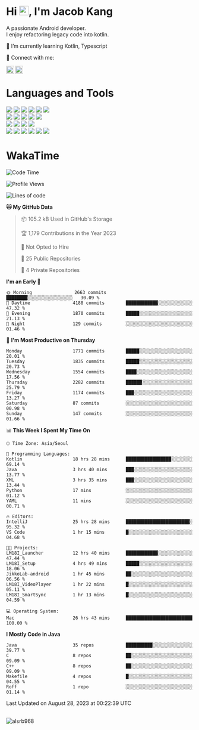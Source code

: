 # Hi <img src="https://media.giphy.com/media/hvRJCLFzcasrR4ia7z/giphy.gif" width="25px">, I'm Jacob Kang
A passionate Android developer.
</br>
I enjoy refactoring legacy code into kotlin.

🌱 I’m currently learning Kotlin, Typescript

🤝 Connect with me:

<a href="https://www.linkedin.com/in/minkyu-kang-b7477b1b2/"><img align="left" src="https://raw.githubusercontent.com/yushi1007/yushi1007/main/images/linkedin.svg" alt="Minkyu Kang | LinkedIn" width="21px"/></a>
<a href="https://www.instagram.com/_jacob_kang/"><img align="left" src="https://raw.githubusercontent.com/yushi1007/yushi1007/main/images/instagram.svg" alt="Jacob Kang | Instagram" width="21px"/></a>

</br>

# Languages and Tools

<div align="left">
<img src="https://img.shields.io/badge/java-007396?logo=java&logoColor=white"/>
<img src="https://img.shields.io/badge/kotlin-7F52FF?logo=kotlin&logoColor=white"/>
<img src="https://img.shields.io/badge/python-3776AB?logo=python&logoColor=white"/>
<img src="https://img.shields.io/badge/bash shell-4EAA25?logo=gnubash&logoColor=white"/>
<img src="https://img.shields.io/badge/c-A8B9CC?logo=c&logoColor=white"/>
<img src="https://img.shields.io/badge/c++-00599C?logo=c%2b%2b&logoColor=white"/>
</div>
<div align="left">
<img src="https://img.shields.io/badge/git-F05032?logo=git&logoColor=white"/>
<img src="https://img.shields.io/badge/github-181717?logo=github&logoColor=white"/>
<img src="https://img.shields.io/badge/mysql-4479A1?logo=mysql&logoColor=white"/>
<img src="https://img.shields.io/badge/sqlite-003B57?logo=sqlite&logoColor=white"/>
<img src="https://img.shields.io/badge/amazon AWS-232F3E?logo=amazonaws&logoColor=white"/>
</div>
<div align="left">
<img src="https://img.shields.io/badge/android-3DDC84?logo=android&logoColor=white"/>
<img src="https://img.shields.io/badge/linux-FCC624?logo=linux&logoColor=white"/>
<img src="https://img.shields.io/badge/flask-000000?logo=flask&logoColor=white"/>
<img src="https://img.shields.io/badge/arduino-00979D?logo=arduino&logoColor=white"/>
</div>
<div align="left">
<img src="https://img.shields.io/badge/slack-4A154B?logo=slack&logoColor=white"/>
<img src="https://img.shields.io/badge/notion-000000?logo=notion&logoColor=white"/>
<img src="https://img.shields.io/badge/jira-0052CC?logo=jira&logoColor=white"/>
<img src="https://img.shields.io/badge/postman-FF6C37?logo=postman&logoColor=white"/>
<img src="https://img.shields.io/badge/intellij-000000?logo=intellijidea&logoColor=white"/>
<img src="https://img.shields.io/badge/pycharm-000000?logo=pycharm&logoColor=white"/>
</div>

# WakaTime

<!--START_SECTION:waka-->
![Code Time](http://img.shields.io/badge/Code%20Time-2%2C918%20hrs%2011%20mins-blue)

![Profile Views](http://img.shields.io/badge/Profile%20Views-0-blue)

![Lines of code](https://img.shields.io/badge/From%20Hello%20World%20I%27ve%20Written-5.1%20million%20lines%20of%20code-blue)

**🐱 My GitHub Data** 

> 📦 105.2 kB Used in GitHub's Storage 
 > 
> 🏆 1,179 Contributions in the Year 2023
 > 
> 🚫 Not Opted to Hire
 > 
> 📜 25 Public Repositories 
 > 
> 🔑 4 Private Repositories 
 > 
**I'm an Early 🐤** 

```text
🌞 Morning                2663 commits        ████████░░░░░░░░░░░░░░░░░   30.09 % 
🌆 Daytime                4188 commits        ████████████░░░░░░░░░░░░░   47.32 % 
🌃 Evening                1870 commits        █████░░░░░░░░░░░░░░░░░░░░   21.13 % 
🌙 Night                  129 commits         ░░░░░░░░░░░░░░░░░░░░░░░░░   01.46 % 
```
📅 **I'm Most Productive on Thursday** 

```text
Monday                   1771 commits        █████░░░░░░░░░░░░░░░░░░░░   20.01 % 
Tuesday                  1835 commits        █████░░░░░░░░░░░░░░░░░░░░   20.73 % 
Wednesday                1554 commits        ████░░░░░░░░░░░░░░░░░░░░░   17.56 % 
Thursday                 2282 commits        ██████░░░░░░░░░░░░░░░░░░░   25.79 % 
Friday                   1174 commits        ███░░░░░░░░░░░░░░░░░░░░░░   13.27 % 
Saturday                 87 commits          ░░░░░░░░░░░░░░░░░░░░░░░░░   00.98 % 
Sunday                   147 commits         ░░░░░░░░░░░░░░░░░░░░░░░░░   01.66 % 
```


📊 **This Week I Spent My Time On** 

```text
🕑︎ Time Zone: Asia/Seoul

💬 Programming Languages: 
Kotlin                   18 hrs 28 mins      █████████████████░░░░░░░░   69.14 % 
Java                     3 hrs 40 mins       ███░░░░░░░░░░░░░░░░░░░░░░   13.77 % 
XML                      3 hrs 35 mins       ███░░░░░░░░░░░░░░░░░░░░░░   13.44 % 
Python                   17 mins             ░░░░░░░░░░░░░░░░░░░░░░░░░   01.12 % 
YAML                     11 mins             ░░░░░░░░░░░░░░░░░░░░░░░░░   00.71 % 

🔥 Editors: 
IntelliJ                 25 hrs 28 mins      ████████████████████████░   95.32 % 
VS Code                  1 hr 15 mins        █░░░░░░░░░░░░░░░░░░░░░░░░   04.68 % 

🐱‍💻 Projects: 
LM18I_Launcher           12 hrs 40 mins      ████████████░░░░░░░░░░░░░   47.44 % 
LM18I_Setup              4 hrs 49 mins       █████░░░░░░░░░░░░░░░░░░░░   18.06 % 
JikkoLab-android         1 hr 45 mins        ██░░░░░░░░░░░░░░░░░░░░░░░   06.56 % 
LM18I_VideoPlayer        1 hr 22 mins        █░░░░░░░░░░░░░░░░░░░░░░░░   05.11 % 
LM18I_SmartSync          1 hr 13 mins        █░░░░░░░░░░░░░░░░░░░░░░░░   04.59 % 

💻 Operating System: 
Mac                      26 hrs 43 mins      █████████████████████████   100.00 % 
```

**I Mostly Code in Java** 

```text
Java                     35 repos            ██████████░░░░░░░░░░░░░░░   39.77 % 
C                        8 repos             ██░░░░░░░░░░░░░░░░░░░░░░░   09.09 % 
C++                      8 repos             ██░░░░░░░░░░░░░░░░░░░░░░░   09.09 % 
Makefile                 4 repos             █░░░░░░░░░░░░░░░░░░░░░░░░   04.55 % 
Roff                     1 repo              ░░░░░░░░░░░░░░░░░░░░░░░░░   01.14 % 
```




 Last Updated on August 28, 2023 at 00:22:39 UTC
<!--END_SECTION:waka-->

</br>

<div align="left">
<img align="left" src="https://github-readme-stats.vercel.app/api/top-langs?username=alsrb968&show_icons=true&locale=en&layout=compact&theme=dark" alt="alsrb968" />
</div>
